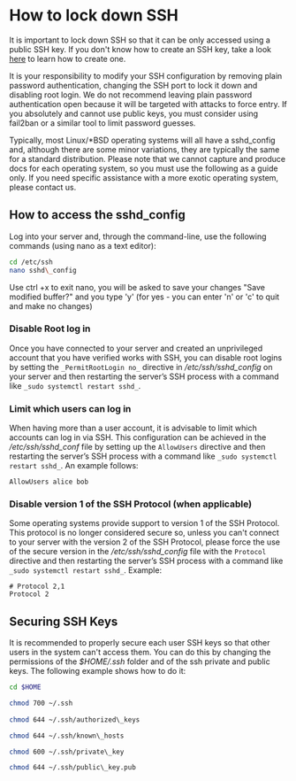 # How to lock down SSH


It is important to lock down SSH so that it can be only accessed using a public SSH key. If you don't know how to create an SSH key, take a look [here](/howtos/how-to-create-ssh-key) to learn how to create one.

It is your responsibility to modify your SSH configuration by removing plain password authentication, changing the SSH port to lock it down and disabling root login. We do not recommend leaving plain password authentication open because it will be targeted with attacks to force entry. If you absolutely and cannot use public keys, you must consider using fail2ban or a similar tool to limit password guesses.

Typically, most Linux/\*BSD operating systems will all have a sshd\_config and, although there are some minor variations, they are typically the same for a standard distribution. Please note that we cannot capture and produce docs for each operating system, so you must use the following as a guide only. If you need specific assistance with a more exotic operating system, please contact us.

## How to access the sshd\_config


Log into your server and, through the command-line, use the following commands (using nano as a text editor):

```bash
cd /etc/ssh
nano sshd\_config
```
Use ctrl +x to exit nano, you will be asked to save your changes "Save modified buffer?" and you type 'y' (for yes - you can enter 'n' or 'c' to quit and make no changes) 

### Disable Root log in

Once you have connected to your server and created an unprivileged account that you have verified works with SSH, you can disable root logins by setting the `_PermitRootLogin no_` directive in _/etc/ssh/sshd\_config_ on your server and then restarting the server’s SSH process with a command like `_sudo systemctl restart sshd_`.

### Limit which users can log in

When having more than a user account, it is advisable to limit which accounts can log in via SSH. This configuration can be achieved in the _/etc/ssh/sshd\_conf_ file by setting up the `AllowUsers` directive and then restarting the server’s SSH process with a command like `_sudo systemctl restart sshd_`. An example follows:

```
AllowUsers alice bob
```

### Disable version 1 of the SSH Protocol (when applicable)

Some operating systems provide support to version 1 of the SSH Protocol. This protocol is no longer considered secure so, unless you can't connect to your server with the version 2 of the SSH Protocol, please force the use of the secure version in the _/etc/ssh/sshd\_config_ file with the `Protocol` directive and then restarting the server’s SSH process with a command like `_sudo systemctl restart sshd_`. Example:

```
# Protocol 2,1  
Protocol 2
```
## Securing SSH Keys


It is recommended to properly secure each user SSH keys so that other users in the system can't access them. You can do this by changing the permissions of the _$HOME/.ssh_ folder and of the ssh private and public keys. The following example shows how to do it:

```bash
cd $HOME

chmod 700 ~/.ssh
 
chmod 644 ~/.ssh/authorized\_keys

chmod 644 ~/.ssh/known\_hosts

chmod 600 ~/.ssh/private\_key

chmod 644 ~/.ssh/public\_key.pub
```